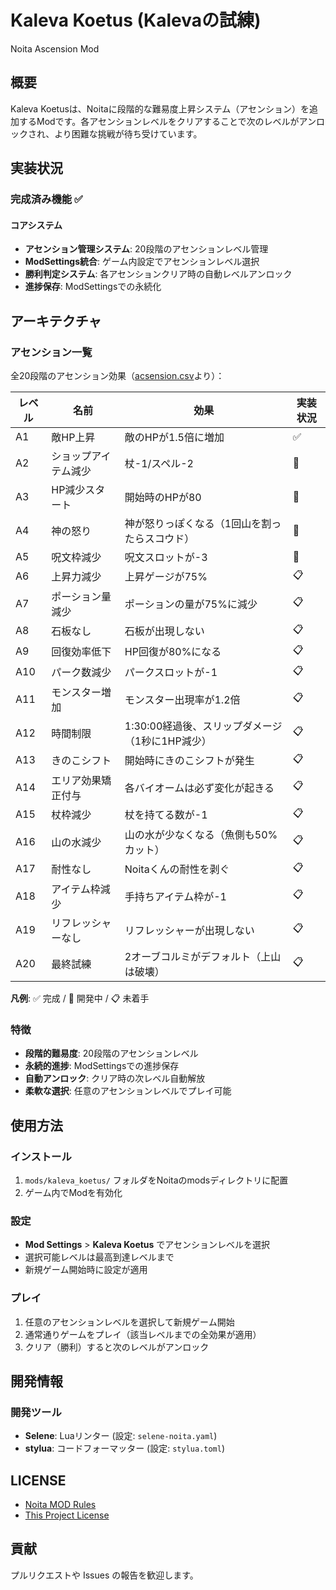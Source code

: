 # Kaleva Koetus (Kalevaの試練)

Noita Ascension Mod

## 概要

Kaleva Koetusは、Noitaに段階的な難易度上昇システム（アセンション）を追加するModです。各アセンションレベルをクリアすることで次のレベルがアンロックされ、より困難な挑戦が待ち受けています。

## 実装状況

### 完成済み機能 ✅

#### コアシステム

- **アセンション管理システム**: 20段階のアセンションレベル管理
- **ModSettings統合**: ゲーム内設定でアセンションレベル選択
- **勝利判定システム**: 各アセンションクリア時の自動レベルアンロック
- **進捗保存**: ModSettingsでの永続化

## アーキテクチャ

### アセンション一覧

全20段階のアセンション効果（[acsension.csv](docs/acsension.csv)より）：

| レベル | 名前 | 効果 | 実装状況 |
|--------|------|------|----------|
| A1 | 敵HP上昇 | 敵のHPが1.5倍に増加 | ✅ |
| A2 | ショップアイテム減少 | 杖-1/スペル-2 | 🚧 |
| A3 | HP減少スタート | 開始時のHPが80 | 🚧 |
| A4 | 神の怒り | 神が怒りっぽくなる（1回山を割ったらスコウド） | 🚧 |
| A5 | 呪文枠減少 | 呪文スロットが-3 | 🚧 |
| A6 | 上昇力減少 | 上昇ゲージが75% | 📋 |
| A7 | ポーション量減少 | ポーションの量が75%に減少 | 📋 |
| A8 | 石板なし | 石板が出現しない | 📋 |
| A9 | 回復効率低下 | HP回復が80%になる | 📋 |
| A10 | パーク数減少 | パークスロットが-1 | 📋 |
| A11 | モンスター増加 | モンスター出現率が1.2倍 | 📋 |
| A12 | 時間制限 | 1:30:00経過後、スリップダメージ（1秒に1HP減少） | 📋 |
| A13 | きのこシフト | 開始時にきのこシフトが発生 | 📋 |
| A14 | エリア効果矯正付与 | 各バイオームは必ず変化が起きる | 📋 |
| A15 | 杖枠減少 | 杖を持てる数が-1 | 📋 |
| A16 | 山の水減少 | 山の水が少なくなる（魚側も50%カット） | 📋 |
| A17 | 耐性なし | Noitaくんの耐性を剥ぐ | 📋 |
| A18 | アイテム枠減少 | 手持ちアイテム枠が-1 | 📋 |
| A19 | リフレッシャーなし | リフレッシャーが出現しない | 📋 |
| A20 | 最終試練 | 2オーブコルミがデフォルト（上山は破壊） | 📋 |

**凡例**: ✅ 完成 / 🚧 開発中 / 📋 未着手

### 特徴

- **段階的難易度**: 20段階のアセンションレベル
- **永続的進捗**: ModSettingsでの進捗保存
- **自動アンロック**: クリア時の次レベル自動解放
- **柔軟な選択**: 任意のアセンションレベルでプレイ可能

## 使用方法

### インストール

1. `mods/kaleva_koetus/` フォルダをNoitaのmodsディレクトリに配置
2. ゲーム内でModを有効化

### 設定

- **Mod Settings** > **Kaleva Koetus** でアセンションレベルを選択
- 選択可能レベルは最高到達レベルまで
- 新規ゲーム開始時に設定が適用

### プレイ

1. 任意のアセンションレベルを選択して新規ゲーム開始
2. 通常通りゲームをプレイ（該当レベルまでの全効果が適用）
3. クリア（勝利）すると次のレベルがアンロック

## 開発情報

### 開発ツール

- **Selene**: Luaリンター (設定: `selene-noita.yaml`)
- **stylua**: コードフォーマッター (設定: `stylua.toml`)

## LICENSE

- [Noita MOD Rules](docs/NOITA_MOD_RULES.md)
- [This Project License](docs/LICENSE.md)

## 貢献

プルリクエストや Issues の報告を歓迎します。
